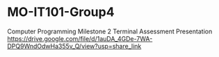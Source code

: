 # MO-IT101-Group4
Computer Programming Milestone 2
Terminal Assessment Presentation
https://drive.google.com/file/d/1auDA_4GDe-7WA-DPQ9WndOdwHa355v_Q/view?usp=share_link

